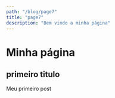 ```yaml
---
path: "/blog/page7"
title: "page7"
description: "Bem vindo a minha página"
---
```


# Minha página

## primeiro titulo

Meu primeiro post
